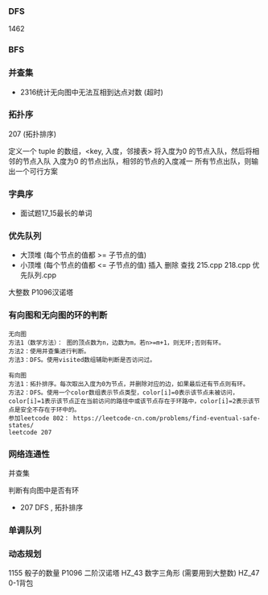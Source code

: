 ### DFS
1462

### BFS

### 并查集
+ 2316统计无向图中无法互相到达点对数 (超时)


### 拓扑序
207 (拓扑排序)

定义一个 tuple 的数组，<key, 入度，邻接表>
将入度为0 的节点入队，然后将相邻的节点入队
入度为0 的节点出队，相邻的节点的入度减一
所有节点出队，则输出一个可行方案



### 字典序
+ 面试题17_15最长的单词

### 优先队列
+ 大顶堆 (每个节点的值都 >= 子节点的值)
+ 小顶堆 (每个节点的值都 <= 子节点的值)
插入 删除   查找
215.cpp 218.cpp 优先队列.cpp




大整数
P1096汉诺塔










### 有向图和无向图的环的判断
```
无向图
方法1（数学方法）： 图的顶点数为n，边数为m，若n>=m+1，则无环;否则有环。
方法2：使用并查集进行判断。
方法3：DFS。使用visited数组辅助判断是否访问过。

有向图
方法1：拓扑排序。每次取出入度为0为节点，并删除对应的边，如果最后还有节点则有环。
方法2：DFS。使用一个color数组表示节点类型，color[i]=0表示该节点未被访问，color[i]=1表示该节点正在当前访问的路径中或该节点存在于环路中，color[i]=2表示该节点是安全不存在于环中的。
参加leetcode 802： https://leetcode-cn.com/problems/find-eventual-safe-states/
leetcode 207

```
### 网络连通性
并查集

 判断有向图中是否有环
 + 207 DFS , 拓扑排序


 ### 单调队列


 ### 动态规划
 1155 骰子的数量
 P1096 二阶汉诺塔
 HZ_43 数字三角形 (需要用到大整数)
 HZ_47 0-1背包
